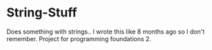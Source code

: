# String-Stuff
Does something with strings.. I wrote this like 8 months ago so I don't remember. Project for programming foundations 2.
